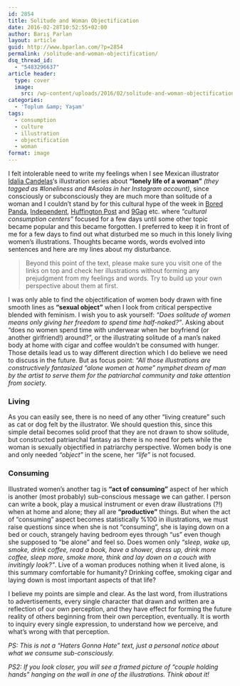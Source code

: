 ```yaml
---
id: 2854
title: Solitude and Woman Objectification
date: 2016-02-28T10:52:55+02:00
author: Barış Parlan
layout: article
guid: http://www.bparlan.com/?p=2854
permalink: /solitude-and-woman-objectification/
dsq_thread_id:
  - "5483296637"
article header:
  type: cover
  image:
    src: /wp-content/uploads/2016/02/solitude-and-woman-objectification.jpg
categories:
  - 'Toplum &amp; Yaşam'
tags:
  - consumption
  - culture
  - illustration
  - objectification
  - woman
format: image
---
```


I felt intolerable need to write my feelings when I see Mexican illustrator <a href="https://www.instagram.com/idaliacandelas/" target="_blank">Idalia Candelas</a>&#8216;s illustration series about **&#8220;lonely life of a woman&#8221;** _(they tagged as #loneliness and #Asolas in her Instagram account)_, since consciously or subconsciously they are much more than solitude of a woman and I couldn&#8217;t stand by for this cultural hype of the week in <a href="http://www.boredpanda.com/single-woman-illustrations-alone-postmodern-loneliness-idalia-candelas/" target="_blank">Bored Panda</a>, <a href="http://www.independent.co.uk/arts-entertainment/art/news/illustrator-captures-the-simple-joy-of-being-single-a6863071.html" target="_blank">Independent</a>, <a href="http://www.huffingtonpost.com/entry/black-and-white-illustrations-depict-women-quite-happily-being-alone_us_56ab9cfbe4b077d4fe8dd141" target="_blank">Huffington Post</a> and <a href="http://9gag.com/gag/aq5j6jM/these-drawings-perfectly-capture-the-beauty-of-single-life-by-idalia-candelas" target="_blank">9Gag</a> etc. where _&#8220;cultural consumption centers&#8221;_ focused for a few days until some other topic became popular and this became forgotten. I preferred to keep it in front of me for a few days to find out what disturbed me so much in this lonely living women&#8217;s illustrations. Thoughts became words, words evolved into sentences and here are my lines about my disturbance.

> Beyond this point of the text, please make sure you visit one of the links on top and check her illustrations without forming any prejudgment from my feelings and words. Try to build up your own perspective about them at first.

I was only able to find the objectification of women body drawn with fine smooth lines as **&#8220;sexual object&#8221;** when I look from critical perspective blended with feminism. I wish you to ask yourself: _&#8220;Does solitude of women means only giving her freedom to spend time half-naked?&#8221;_. Asking about &#8220;does no women spend time with underwear when her boyfriend (or another girlfriend!) around?&#8221;, or the illustrating solitude of a man&#8217;s naked body at home with cigar and coffee wouldn&#8217;t be consumed with hunger. Those details lead us to way different direction which I do believe we need to discuss in the future. But as focus point: _&#8220;All those illustrations are constructively fantasized &#8220;alone women at home&#8221; nymphet dream of man by the artist to serve them for the patriarchal community and take attention from society._

### Living

As you can easily see, there is no need of any other &#8220;living creature&#8221; such as cat or dog felt by the illustrator. We should question this, since this simple detail becomes solid proof that they are not drawn to show solitude, but constructed patriarchal fantasy as there is no need for pets while the woman is sexually objectified in patriarchy perspective. Women body is one and only needed _&#8220;object&#8221;_ in the scene, her _&#8220;life&#8221;_ is not focused.

### Consuming

Illustrated women&#8217;s another tag is **&#8220;act of consuming&#8221;** aspect of her which is another (most probably) sub-conscious message we can gather. I person can write a book, play a musical instrument or even draw illustrations (?!) when at home and alone; they all are **&#8220;productive&#8221;** things. But when the act of &#8220;consuming&#8221; aspect becomes statistically %100 in illustrations, we must raise questions since when she is not &#8220;consuming&#8221;, she is laying down on a bed or couch, strangely having bedroom eyes through &#8220;us&#8221; even though she supposed to &#8220;be alone&#8221; and feel so. Does women only _&#8220;sleep, wake up, smoke, drink coffee, read a book, have a shower, dress up, drink more coffee, sleep more, smoke more, think and lay down on a couch with invitingly look?&#8221;_. Live of a woman produces nothing when it lived alone, is this summary comfortable for humanity? Drinking coffee, smoking cigar and laying down is most important aspects of that life?

I believe my points are simple and clear. As the last word, from illustrations to advertisements, every single character that drawn and written are a reflection of our own perception, and they have effect for forming the future reality of others beginning from their own perception, eventually. It is worth to inquiry every single expression, to understand how we perceive, and what&#8217;s wrong with that perception.

_PS: This is not a &#8220;Haters Gonna Hate&#8221; text, just a personal notice about what we consume sub-consciously._

_PS2: If you look closer, you will see a framed picture of &#8220;couple holding hands&#8221; hanging on the wall in one of the illustrations. Think about it!_

&nbsp;
